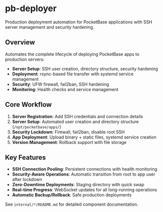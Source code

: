 # pb-deployer

Production deployment automation for PocketBase applications with SSH server management and security hardening.

## Overview

Automates the complete lifecycle of deploying PocketBase apps to production servers:
- **Server Setup**: SSH user creation, directory structure, security hardening
- **Deployment**: rsync-based file transfer with systemd service management
- **Security**: UFW firewall, fail2ban, SSH hardening
- **Monitoring**: Health checks and service management

## Core Workflow

1. **Server Registration**: Add SSH credentials and connection details
2. **Server Setup**: Automated user creation and directory structure (`/opt/pocketbase/apps/`)
3. **Security Lockdown**: Firewall, fail2ban, disable root SSH
4. **App Deployment**: Upload binary + static files, systemd service creation
5. **Version Management**: Rollback support with file storage

## Key Features

- **SSH Connection Pooling**: Persistent connections with health monitoring
- **Security-Aware Operations**: Automatic transition from root to app user after lockdown
- **Zero-Downtime Deployments**: Staging directory with quick swap
- **Real-time Progress**: WebSocket updates for all long-running operations
- **Automatic Backup/Rollback**: Safe production deployments

See `internal/*/README.md` for detailed component documentation.
